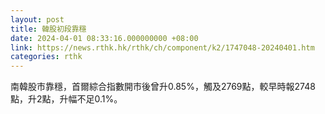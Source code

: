 ```yaml
---
layout: post
title: 韓股初段靠穩
date: 2024-04-01 08:33:16.000000000 +08:00
link: https://news.rthk.hk/rthk/ch/component/k2/1747048-20240401.htm
categories: rthk
---
```


南韓股市靠穩，首爾綜合指數開市後曾升0.85%，觸及2769點，較早時報2748點，升2點，升幅不足0.1%。
